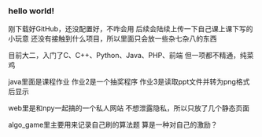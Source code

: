 ### hello world!

刚下载好GitHub，还没配置好，不咋会用
后续会陆续上传一下自己课上课下写的小玩意
还没有接触到什么项目，所以里面只会放一些杂七杂八的东西

目前大二，入门了C、C++、Python、Java、PHP、前端
但一项都不精通，纯菜鸡

java里面是课程作业
作业2是一个抽奖程序
作业3是读取ppt文件并转为png格式后显示

web里是和npy一起搞的一个私人网站
不想泄露隐私，所以只放了几个静态页面

algo_game里主要用来记录自己刷的算法题
算是一种对自己的激励？
